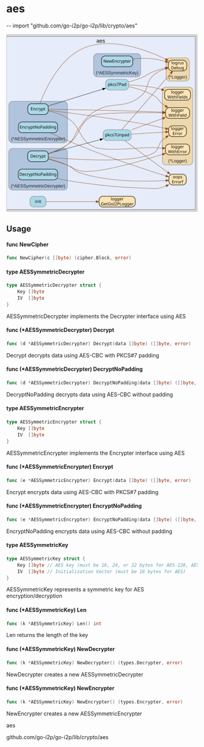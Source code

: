 # aes
--
    import "github.com/go-i2p/go-i2p/lib/crypto/aes"

![aes.svg](aes.svg)



## Usage

#### func  NewCipher

```go
func NewCipher(c []byte) (cipher.Block, error)
```

#### type AESSymmetricDecrypter

```go
type AESSymmetricDecrypter struct {
	Key []byte
	IV  []byte
}
```

AESSymmetricDecrypter implements the Decrypter interface using AES

#### func (*AESSymmetricDecrypter) Decrypt

```go
func (d *AESSymmetricDecrypter) Decrypt(data []byte) ([]byte, error)
```
Decrypt decrypts data using AES-CBC with PKCS#7 padding

#### func (*AESSymmetricDecrypter) DecryptNoPadding

```go
func (d *AESSymmetricDecrypter) DecryptNoPadding(data []byte) ([]byte, error)
```
DecryptNoPadding decrypts data using AES-CBC without padding

#### type AESSymmetricEncrypter

```go
type AESSymmetricEncrypter struct {
	Key []byte
	IV  []byte
}
```

AESSymmetricEncrypter implements the Encrypter interface using AES

#### func (*AESSymmetricEncrypter) Encrypt

```go
func (e *AESSymmetricEncrypter) Encrypt(data []byte) ([]byte, error)
```
Encrypt encrypts data using AES-CBC with PKCS#7 padding

#### func (*AESSymmetricEncrypter) EncryptNoPadding

```go
func (e *AESSymmetricEncrypter) EncryptNoPadding(data []byte) ([]byte, error)
```
EncryptNoPadding encrypts data using AES-CBC without padding

#### type AESSymmetricKey

```go
type AESSymmetricKey struct {
	Key []byte // AES key (must be 16, 24, or 32 bytes for AES-128, AES-192, AES-256)
	IV  []byte // Initialization Vector (must be 16 bytes for AES)
}
```

AESSymmetricKey represents a symmetric key for AES encryption/decryption

#### func (*AESSymmetricKey) Len

```go
func (k *AESSymmetricKey) Len() int
```
Len returns the length of the key

#### func (*AESSymmetricKey) NewDecrypter

```go
func (k *AESSymmetricKey) NewDecrypter() (types.Decrypter, error)
```
NewDecrypter creates a new AESSymmetricDecrypter

#### func (*AESSymmetricKey) NewEncrypter

```go
func (k *AESSymmetricKey) NewEncrypter() (types.Encrypter, error)
```
NewEncrypter creates a new AESSymmetricEncrypter



aes 

github.com/go-i2p/go-i2p/lib/crypto/aes
